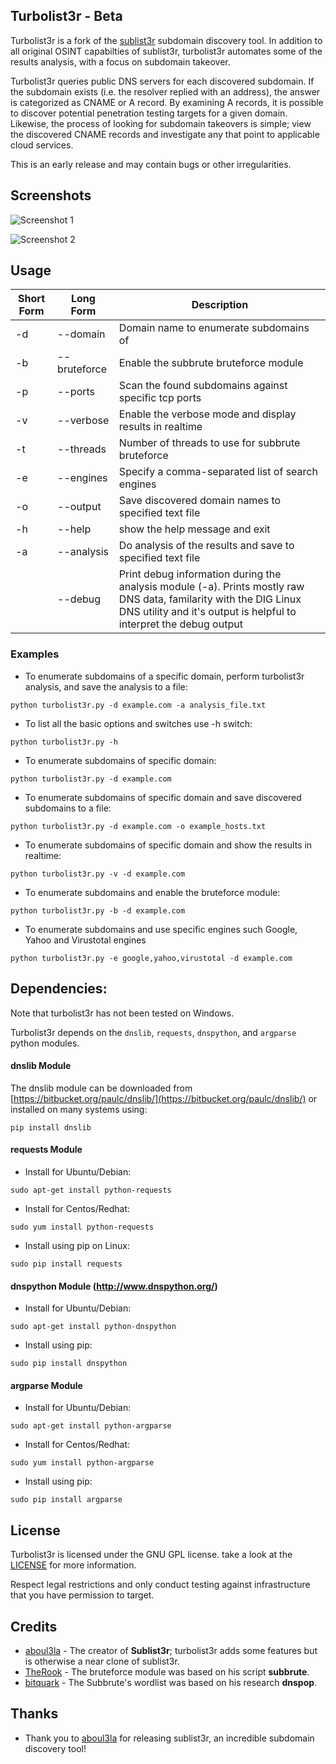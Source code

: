 ## Turbolist3r - Beta

Turbolist3r is a fork of the [sublist3r](https://github.com/aboul3la/sublist3r) subdomain discovery tool. In addition to all original OSINT capabilties of sublist3r, turbolist3r automates some of the results analysis, with a focus on subdomain takeover.

Turbolist3r queries public DNS servers for each discovered subdomain. If the subdomain exists (i.e. the resolver replied with an address), the answer is categorized as CNAME or A record. By examining A records, it is possible to discover potential penetration testing targets for a given domain. Likewise, the process of looking for subdomain takeovers is simple; view the discovered CNAME records and investigate any that point to applicable cloud services.

This is an early release and may contain bugs or other irregularities.

## Screenshots

![Screenshot 1](https://cp270.files.wordpress.com/2018/01/turbo_home.png)

![Screenshot 2](https://cp270.files.wordpress.com/2018/01/turbo_analysis.png)

## Usage

Short Form    | Long Form     | Description
------------- | ------------- |-------------
-d            | --domain      | Domain name to enumerate subdomains of
-b            | --bruteforce  | Enable the subbrute bruteforce module
-p            | --ports       | Scan the found subdomains against specific tcp ports
-v            | --verbose     | Enable the verbose mode and display results in realtime
-t            | --threads     | Number of threads to use for subbrute bruteforce
-e            | --engines     | Specify a comma-separated list of search engines
-o            | --output      | Save discovered domain names to specified text file
-h            | --help        | show the help message and exit
-a            | --analysis    | Do analysis of the results and save to specified text file
              | --debug       | Print debug information during the analysis module (-a). Prints mostly raw DNS data, familarity with the DIG Linux DNS utility and it's output is helpful to interpret the debug output

### Examples

* To enumerate subdomains of a specific domain, perform turbolist3r analysis, and save the analysis to a file:

``python turbolist3r.py -d example.com -a analysis_file.txt``

* To list all the basic options and switches use -h switch:

```python turbolist3r.py -h```

* To enumerate subdomains of specific domain:

``python turbolist3r.py -d example.com``

* To enumerate subdomains of specific domain and save discovered subdomains to a file:

``python turbolist3r.py -d example.com -o example_hosts.txt``

* To enumerate subdomains of specific domain and show the results in realtime:

``python turbolist3r.py -v -d example.com``

* To enumerate subdomains and enable the bruteforce module:

``python turbolist3r.py -b -d example.com``

* To enumerate subdomains and use specific engines such Google, Yahoo and Virustotal engines

``python turbolist3r.py -e google,yahoo,virustotal -d example.com``


## Dependencies:

Note that turbolist3r has not been tested on Windows.

Turbolist3r depends on the `dnslib`, `requests`, `dnspython`, and `argparse` python modules.

#### dnslib Module

The dnslib module can be downloaded from [https://bitbucket.org/paulc/dnslib/](https://bitbucket.org/paulc/dnslib/) or installed on many systems using:

``pip install dnslib``


#### requests Module

- Install for Ubuntu/Debian:
```
sudo apt-get install python-requests
```

- Install for Centos/Redhat:
```
sudo yum install python-requests
```

- Install using pip on Linux:
```
sudo pip install requests
```

#### dnspython Module (http://www.dnspython.org/)

- Install for Ubuntu/Debian:
```
sudo apt-get install python-dnspython
```

- Install using pip:
```
sudo pip install dnspython
```

#### argparse Module

- Install for Ubuntu/Debian:
```
sudo apt-get install python-argparse
```

- Install for Centos/Redhat:
```
sudo yum install python-argparse
``` 

- Install using pip:
```
sudo pip install argparse
```

## License

Turbolist3r is licensed under the GNU GPL license. take a look at the [LICENSE](https://github.com/fleetcaptain/Turbolist3r/blob/master/LICENSE) for more information.

Respect legal restrictions and only conduct testing against infrastructure that you have permission to target.

## Credits

* [aboul3la](https://github.com/aboul3la/sublist3r) - The creator of **Sublist3r**; turbolist3r adds some features but is otherwise a near clone of sublist3r. 
* [TheRook](https://github.com/TheRook/) - The bruteforce module was based on his script **subbrute**.
* [bitquark](https://github.com/bitquark) - The Subbrute's wordlist was based on his research **dnspop**.

## Thanks

* Thank you to [aboul3la](https://github.com/aboul3la/) for releasing sublist3r, an incredible subdomain discovery tool!
